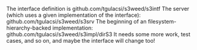The interface definition is github.com/tgulacsi/s3weed/s3intf
The server (which uses a given implementation of the interface): github.com/tgulacsi/s3weed/s3srv
The beginning of an filesystem-hierarchy-backed implementation: github.com/tgulacsi/s3weed/s3impl/dirS3
It needs some more work, test cases, and so on, and maybe the interface will change too!
